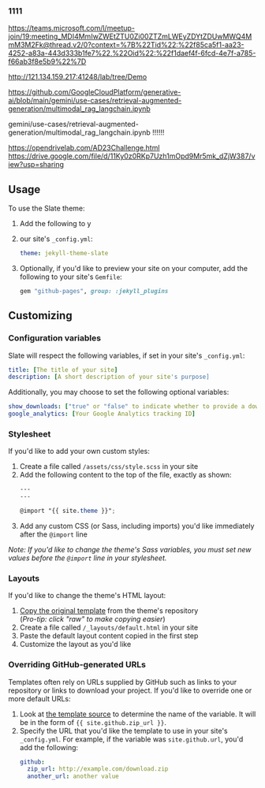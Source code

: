 ### 1111

https://teams.microsoft.com/l/meetup-join/19:meeting_MDI4MmIwZWEtZTU0Zi00ZTZmLWEyZDYtZDUwMWQ4MmM3M2Fk@thread.v2/0?context=%7B%22Tid%22:%22f85ca5f1-aa23-4252-a83a-443d333b1fe7%22,%22Oid%22:%22f1daef4f-6fcd-4e7f-a785-f66ab3f8e5b9%22%7D


http://121.134.159.217:41248/lab/tree/Demo


https://github.com/GoogleCloudPlatform/generative-ai/blob/main/gemini/use-cases/retrieval-augmented-generation/multimodal_rag_langchain.ipynb


gemini/use-cases/retrieval-augmented-generation/multimodal_rag_langchain.ipynb
!!!!!!





https://opendrivelab.com/AD23Challenge.html
https://drive.google.com/file/d/11Ky0z0RKp7Uzh1mOpd9Mr5mk_dZjW387/view?usp=sharing


## Usage

To use the Slate theme:

1. Add the following to y
2. our site's `_config.yml`:

    ```yml
    theme: jekyll-theme-slate
    ```

3. Optionally, if you'd like to preview your site on your computer, add the following to your site's `Gemfile`:

    ```ruby
    gem "github-pages", group: :jekyll_plugins
    ```

## Customizing

### Configuration variables

Slate will respect the following variables, if set in your site's `_config.yml`:

```yml
title: [The title of your site]
description: [A short description of your site's purpose]
```

Additionally, you may choose to set the following optional variables:

```yml
show_downloads: ["true" or "false" to indicate whether to provide a download URL]
google_analytics: [Your Google Analytics tracking ID]
```

### Stylesheet

If you'd like to add your own custom styles:

1. Create a file called `/assets/css/style.scss` in your site
2. Add the following content to the top of the file, exactly as shown:
    ```scss
    ---
    ---

    @import "{{ site.theme }}";
    ```
3. Add any custom CSS (or Sass, including imports) you'd like immediately after the `@import` line

*Note: If you'd like to change the theme's Sass variables, you must set new values before the `@import` line in your stylesheet.*

### Layouts

If you'd like to change the theme's HTML layout:

1. [Copy the original template](https://github.com/pages-themes/slate/blob/master/_layouts/default.html) from the theme's repository<br />(*Pro-tip: click "raw" to make copying easier*)
2. Create a file called `/_layouts/default.html` in your site
3. Paste the default layout content copied in the first step
4. Customize the layout as you'd like

### Overriding GitHub-generated URLs

Templates often rely on URLs supplied by GitHub such as links to your repository or links to download your project. If you'd like to override one or more default URLs:

1. Look at [the template source](https://github.com/pages-themes/slate/blob/master/_layouts/default.html) to determine the name of the variable. It will be in the form of `{{ site.github.zip_url }}`.
2. Specify the URL that you'd like the template to use in your site's `_config.yml`. For example, if the variable was `site.github.url`, you'd add the following:
    ```yml
    github:
      zip_url: http://example.com/download.zip
      another_url: another value
    ```

